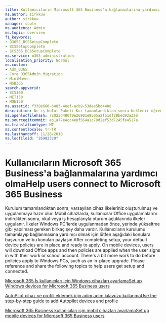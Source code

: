 ```yaml
---
title: Kullanıcıların Microsoft 365 Business'a bağlanmalarına yardımcı olma
ms.author: sirkkuw
author: sirkkuw
manager: scotv
ms.audience: Admin
ms.topic: overview
f1_keywords:
- O365E_BCSSetupComplete
- BCSSetupComplete
- BCS365_BCSSetupComplete
ms.service: o365-administration
localization_priority: Normal
ms.custom:
- Adm_O365
- Core_O365Admin_Migration
- MiniMaven
- MSB365
search.appverid:
- BCS160
- MET150
- MOE150
ms.assetid: f338e660-6483-4eef-acb9-53dee5bd4408
description: Ne iş bulut Paketi Kur tamamlandıktan sonra beklenir öğrenin.
ms.openlocfilehash: 72023d480f0e26901e8505a2f51ef28bed92a3a0
ms.sourcegitcommit: eb1a77e4cc4e8f564a1c78d2ef53d7245fe4517a
ms.translationtype: MT
ms.contentlocale: tr-TR
ms.lasthandoff: 11/28/2018
ms.locfileid: "26982320"
---
```

# <a name="help-users-connect-to-microsoft-365-business"></a><span data-ttu-id="f5217-103">Kullanıcıların Microsoft 365 Business'a bağlanmalarına yardımcı olma</span><span class="sxs-lookup"><span data-stu-id="f5217-103">Help users connect to Microsoft 365 Business</span></span>

<span data-ttu-id="f5217-p101">Kurulum tamamlandıktan sonra, varsayılan cihaz ilkeleriniz oluşturulmuş ve uygulanmaya hazır olur. Mobil cihazlarda, kullanıcılar Office uygulamalarını indirdikten sonra, okul veya iş hesaplarıyla oturum açtıklarında ilkeler uygulanır. İlkeler Windows PC'lerde uygulanmadan önce, yerinde yükseltme gibi yapılması gereken birkaç şey daha vardır. Kullanıcıların kurulumu tamamlayıp bağlanmasına yardımcı olmak için lütfen aşağıdaki konulara başvurun ve bu konuları paylaşın.</span><span class="sxs-lookup"><span data-stu-id="f5217-p101">After completing setup, your default device policies are in place and ready to apply. On mobile devices, users will download Office apps and then policies are applied when the user signs in with their work or school account. There's a bit more work to do before policies apply to Windows PCs, such as an in-place upgrade. Please reference and share the following topics to help users get setup and connected.</span></span>
  
[<span data-ttu-id="f5217-108">Microsoft 365 İş kullanıcıları için Windows cihazları ayarlama</span><span class="sxs-lookup"><span data-stu-id="f5217-108">Set up Windows devices for Microsoft 365 Business users</span></span>](set-up-windows-devices.md)
  
[<span data-ttu-id="f5217-109">AutoPilot cihaz ve profili eklemek için adım adım kılavuzu kullanma</span><span class="sxs-lookup"><span data-stu-id="f5217-109">Use the step-by-step guide to add Autopilot devices and profile</span></span>](add-autopilot-devices-and-profile.md)
  
[<span data-ttu-id="f5217-110">Microsoft 365 Business kullanıcıları için mobil cihazları ayarlama</span><span class="sxs-lookup"><span data-stu-id="f5217-110">Set up mobile devices for Microsoft 365 Business users</span></span>](set-up-mobile-devices.md)
  

